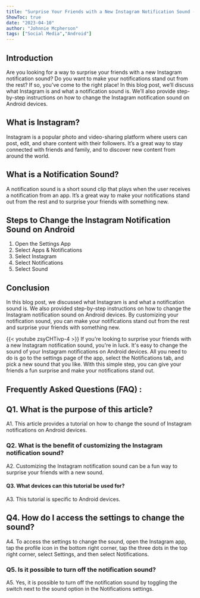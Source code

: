 ```yaml
---
title: "Surprise Your Friends with a New Instagram Notification Sound - Here's How to Change It on Android!"
ShowToc: true 
date: "2023-04-10"
author: "Johnnie Mcpherson" 
tags: ["Social Media","Android"]
---
```

## Introduction

Are you looking for a way to surprise your friends with a new Instagram notification sound? Do you want to make your notifications stand out from the rest? If so, you’ve come to the right place! In this blog post, we’ll discuss what Instagram is and what a notification sound is. We’ll also provide step-by-step instructions on how to change the Instagram notification sound on Android devices.

## What is Instagram?

Instagram is a popular photo and video-sharing platform where users can post, edit, and share content with their followers. It’s a great way to stay connected with friends and family, and to discover new content from around the world.

## What is a Notification Sound?

A notification sound is a short sound clip that plays when the user receives a notification from an app. It’s a great way to make your notifications stand out from the rest and to surprise your friends with something new.

## Steps to Change the Instagram Notification Sound on Android

1. Open the Settings App
2. Select Apps & Notifications
3. Select Instagram
4. Select Notifications
5. Select Sound

## Conclusion

In this blog post, we discussed what Instagram is and what a notification sound is. We also provided step-by-step instructions on how to change the Instagram notification sound on Android devices. By customizing your notification sound, you can make your notifications stand out from the rest and surprise your friends with something new.

{{< youtube zsyCHTivp-4 >}} 
If you're looking to surprise your friends with a new Instagram notification sound, you're in luck. It's easy to change the sound of your Instagram notifications on Android devices. All you need to do is go to the settings page of the app, select the Notifications tab, and pick a new sound that you like. With this simple step, you can give your friends a fun surprise and make your notifications stand out.

## Frequently Asked Questions (FAQ) :
<h2>Q1. What is the purpose of this article?</h2>

A1. This article provides a tutorial on how to change the sound of Instagram notifications on Android devices. 

<h3>Q2. What is the benefit of customizing the Instagram notification sound?</h3>

A2. Customizing the Instagram notification sound can be a fun way to surprise your friends with a new sound. 

<h4>Q3. What devices can this tutorial be used for?</h4>

A3. This tutorial is specific to Android devices. 

<h2>Q4. How do I access the settings to change the sound?</h2>

A4. To access the settings to change the sound, open the Instagram app, tap the profile icon in the bottom right corner, tap the three dots in the top right corner, select Settings, and then select Notifications. 

<h3>Q5. Is it possible to turn off the notification sound?</h3>

A5. Yes, it is possible to turn off the notification sound by toggling the switch next to the sound option in the Notifications settings.


